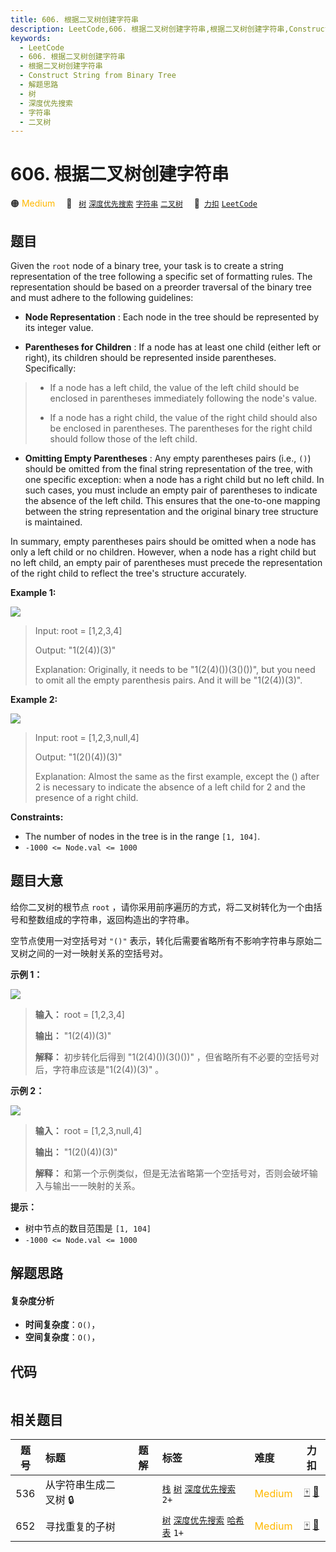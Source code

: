 ```yaml
---
title: 606. 根据二叉树创建字符串
description: LeetCode,606. 根据二叉树创建字符串,根据二叉树创建字符串,Construct String from Binary Tree,解题思路,树,深度优先搜索,字符串,二叉树
keywords:
  - LeetCode
  - 606. 根据二叉树创建字符串
  - 根据二叉树创建字符串
  - Construct String from Binary Tree
  - 解题思路
  - 树
  - 深度优先搜索
  - 字符串
  - 二叉树
---
```


# 606. 根据二叉树创建字符串

🟠 <font color=#ffb800>Medium</font>&emsp; 🔖&ensp; [`树`](/tag/tree.md) [`深度优先搜索`](/tag/depth-first-search.md) [`字符串`](/tag/string.md) [`二叉树`](/tag/binary-tree.md)&emsp; 🔗&ensp;[`力扣`](https://leetcode.cn/problems/construct-string-from-binary-tree) [`LeetCode`](https://leetcode.com/problems/construct-string-from-binary-tree)

## 题目

Given the `root` node of a binary tree, your task is to create a string
representation of the tree following a specific set of formatting rules. The
representation should be based on a preorder traversal of the binary tree and
must adhere to the following guidelines:

  * **Node Representation** : Each node in the tree should be represented by its integer value.

  * **Parentheses for Children** : If a node has at least one child (either left or right), its children should be represented inside parentheses. Specifically:

> 
> * If a node has a left child, the value of the left child should be enclosed in parentheses immediately following the node's value.
> 
> * If a node has a right child, the value of the right child should also be enclosed in parentheses. The parentheses for the right child should follow those of the left child.
  * **Omitting Empty Parentheses** : Any empty parentheses pairs (i.e., `()`) should be omitted from the final string representation of the tree, with one specific exception: when a node has a right child but no left child. In such cases, you must include an empty pair of parentheses to indicate the absence of the left child. This ensures that the one-to-one mapping between the string representation and the original binary tree structure is maintained.

In summary, empty parentheses pairs should be omitted when a node has only a
left child or no children. However, when a node has a right child but no left
child, an empty pair of parentheses must precede the representation of the
right child to reflect the tree's structure accurately.



**Example 1:**

![](https://assets.leetcode.com/uploads/2021/05/03/cons1-tree.jpg)

> Input: root = [1,2,3,4]
> 
> Output: "1(2(4))(3)"
> 
> Explanation: Originally, it needs to be "1(2(4)())(3()())", but you need to omit all the empty parenthesis pairs. And it will be "1(2(4))(3)".

**Example 2:**

![](https://assets.leetcode.com/uploads/2021/05/03/cons2-tree.jpg)

> Input: root = [1,2,3,null,4]
> 
> Output: "1(2()(4))(3)"
> 
> Explanation: Almost the same as the first example, except the () after 2 is necessary to indicate the absence of a left child for 2 and the presence of a right child.

**Constraints:**

  * The number of nodes in the tree is in the range `[1, 104]`.
  * `-1000 <= Node.val <= 1000`


## 题目大意

给你二叉树的根节点 `root` ，请你采用前序遍历的方式，将二叉树转化为一个由括号和整数组成的字符串，返回构造出的字符串。

空节点使用一对空括号对 `"()"` 表示，转化后需要省略所有不影响字符串与原始二叉树之间的一对一映射关系的空括号对。



**示例 1：**

![](https://assets.leetcode.com/uploads/2021/05/03/cons1-tree.jpg)

> 
> 
> 
> 
> 
> **输入：** root = [1,2,3,4]
> 
> **输出：** "1(2(4))(3)"
> 
> **解释：** 初步转化后得到 "1(2(4)())(3()())" ，但省略所有不必要的空括号对后，字符串应该是"1(2(4))(3)" 。
> 
> 

**示例 2：**

![](https://assets.leetcode.com/uploads/2021/05/03/cons2-tree.jpg)

> 
> 
> 
> 
> 
> **输入：** root = [1,2,3,null,4]
> 
> **输出：** "1(2()(4))(3)"
> 
> **解释：** 和第一个示例类似，但是无法省略第一个空括号对，否则会破坏输入与输出一一映射的关系。



**提示：**

  * 树中节点的数目范围是 `[1, 104]`
  * `-1000 <= Node.val <= 1000`


## 解题思路

#### 复杂度分析

- **时间复杂度**：`O()`，
- **空间复杂度**：`O()`，

## 代码

```javascript

```

## 相关题目

<!-- prettier-ignore -->
| 题号 | 标题 | 题解 | 标签 | 难度 | 力扣 |
| :------: | :------ | :------: | :------ | :------ | :------: |
| 536 | 从字符串生成二叉树 🔒 |  |  [`栈`](/tag/stack.md) [`树`](/tag/tree.md) [`深度优先搜索`](/tag/depth-first-search.md) `2+` | <font color=#ffb800>Medium</font> | [🀄️](https://leetcode.cn/problems/construct-binary-tree-from-string) [🔗](https://leetcode.com/problems/construct-binary-tree-from-string) |
| 652 | 寻找重复的子树 |  |  [`树`](/tag/tree.md) [`深度优先搜索`](/tag/depth-first-search.md) [`哈希表`](/tag/hash-table.md) `1+` | <font color=#ffb800>Medium</font> | [🀄️](https://leetcode.cn/problems/find-duplicate-subtrees) [🔗](https://leetcode.com/problems/find-duplicate-subtrees) |
